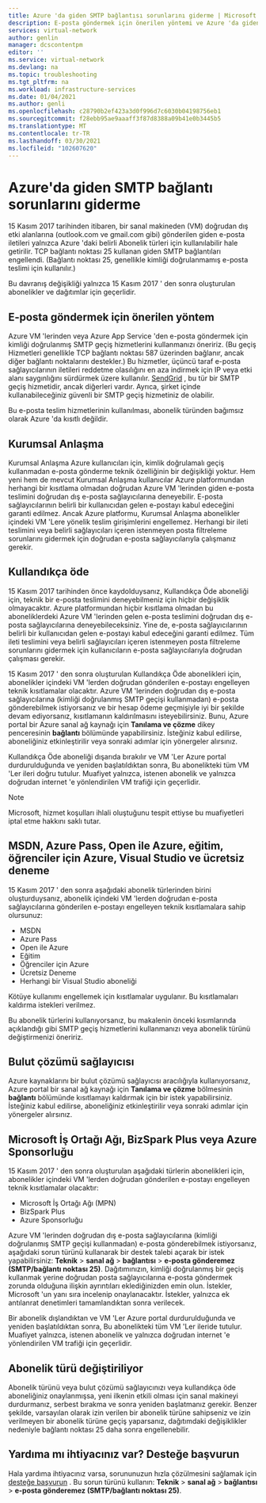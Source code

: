 ```yaml
---
title: Azure 'da giden SMTP bağlantısı sorunlarını giderme | Microsoft Docs
description: E-posta göndermek için önerilen yöntemi ve Azure 'da giden SMTP bağlantısıyla ilgili sorunları nasıl giderebileceğinizi öğrenin.
services: virtual-network
author: genlin
manager: dcscontentpm
editor: ''
ms.service: virtual-network
ms.devlang: na
ms.topic: troubleshooting
ms.tgt_pltfrm: na
ms.workload: infrastructure-services
ms.date: 01/04/2021
ms.author: genli
ms.openlocfilehash: c28790b2ef423a3d0f996d7c6030b04198756eb1
ms.sourcegitcommit: f28ebb95ae9aaaff3f87d8388a09b41e0b3445b5
ms.translationtype: MT
ms.contentlocale: tr-TR
ms.lasthandoff: 03/30/2021
ms.locfileid: "102607620"
---
```

# <a name="troubleshoot-outbound-smtp-connectivity-problems-in-azure"></a>Azure'da giden SMTP bağlantı sorunlarını giderme

15 Kasım 2017 tarihinden itibaren, bir sanal makineden (VM) doğrudan dış etki alanlarına (outlook.com ve gmail.com gibi) gönderilen giden e-posta iletileri yalnızca Azure 'daki belirli Abonelik türleri için kullanılabilir hale getirilir. TCP bağlantı noktası 25 kullanan giden SMTP bağlantıları engellendi. (Bağlantı noktası 25, genellikle kimliği doğrulanmamış e-posta teslimi için kullanılır.)

Bu davranış değişikliği yalnızca 15 Kasım 2017 ' den sonra oluşturulan abonelikler ve dağıtımlar için geçerlidir.

## <a name="recommended-method-of-sending-email"></a>E-posta göndermek için önerilen yöntem

Azure VM 'lerinden veya Azure App Service 'den e-posta göndermek için kimliği doğrulanmış SMTP geçiş hizmetlerini kullanmanızı öneririz. (Bu geçiş Hizmetleri genellikle TCP bağlantı noktası 587 üzerinden bağlanır, ancak diğer bağlantı noktalarını destekler.) Bu hizmetler, üçüncü taraf e-posta sağlayıcılarının iletileri reddetme olasılığını en aza indirmek için IP veya etki alanı saygınlığını sürdürmek üzere kullanılır. [SendGrid](https://sendgrid.com/partners/azure/) , bu tür bir SMTP geçiş hizmetidir, ancak diğerleri vardır. Ayrıca, şirket içinde kullanabileceğiniz güvenli bir SMTP geçiş hizmetiniz de olabilir.

Bu e-posta teslim hizmetlerinin kullanılması, abonelik türünden bağımsız olarak Azure 'da kısıtlı değildir.

## <a name="enterprise-agreement"></a>Kurumsal Anlaşma

Kurumsal Anlaşma Azure kullanıcıları için, kimlik doğrulamalı geçiş kullanmadan e-posta gönderme teknik özelliğinin bir değişikliği yoktur. Hem yeni hem de mevcut Kurumsal Anlaşma kullanıcılar Azure platformundan herhangi bir kısıtlama olmadan doğrudan Azure VM 'lerinden giden e-posta teslimini doğrudan dış e-posta sağlayıcılarına deneyebilir. E-posta sağlayıcılarının belirli bir kullanıcıdan gelen e-postayı kabul edeceğini garanti edilmez. Ancak Azure platformu, Kurumsal Anlaşma abonelikler içindeki VM 'Lere yönelik teslim girişimlerini engellemez. Herhangi bir ileti teslimini veya belirli sağlayıcıları içeren istenmeyen posta filtreleme sorunlarını gidermek için doğrudan e-posta sağlayıcılarıyla çalışmanız gerekir.

## <a name="pay-as-you-go"></a>Kullandıkça öde

15 Kasım 2017 tarihinden önce kaydolduysanız, Kullandıkça Öde aboneliği için, teknik bir e-posta teslimini deneyebilmeniz için hiçbir değişiklik olmayacaktır. Azure platformundan hiçbir kısıtlama olmadan bu aboneliklerdeki Azure VM 'lerinden gelen e-posta teslimini doğrudan dış e-posta sağlayıcılarına deneyebileceksiniz. Yine de, e-posta sağlayıcılarının belirli bir kullanıcıdan gelen e-postayı kabul edeceğini garanti edilmez. Tüm ileti teslimini veya belirli sağlayıcıları içeren istenmeyen posta filtreleme sorunlarını gidermek için kullanıcıların e-posta sağlayıcılarıyla doğrudan çalışması gerekir.

15 Kasım 2017 ' den sonra oluşturulan Kullandıkça Öde abonelikleri için, abonelikler içindeki VM 'lerden doğrudan gönderilen e-postayı engelleyen teknik kısıtlamalar olacaktır. Azure VM 'lerinden doğrudan dış e-posta sağlayıcılarına (kimliği doğrulanmış SMTP geçişi kullanmadan) e-posta gönderebilmek istiyorsanız ve bir hesap ödeme geçmişiyle iyi bir şekilde devam ediyorsanız, kısıtlamanın kaldırılmasını isteyebilirsiniz. Bunu, Azure portal bir Azure sanal ağ kaynağı için **Tanılama ve çözme** dikey penceresinin **bağlantı** bölümünde yapabilirsiniz. İsteğiniz kabul edilirse, aboneliğiniz etkinleştirilir veya sonraki adımlar için yönergeler alırsınız. 

Kullandıkça Öde aboneliği dışarıda bırakılır ve VM 'Ler Azure portal durdurulduğunda ve yeniden başlatıldıktan sonra, Bu abonelikteki tüm VM 'Ler ileri doğru tutulur. Muafiyet yalnızca, istenen abonelik ve yalnızca doğrudan internet 'e yönlendirilen VM trafiği için geçerlidir.

> [!NOTE]
> Microsoft, hizmet koşulları ihlali oluştuğunu tespit ettiyse bu muafiyetleri iptal etme hakkını saklı tutar.

## <a name="msdn-azure-pass-azure-in-open-education-azure-for-students-visual-studio-and-free-trial"></a>MSDN, Azure Pass, Open ile Azure, eğitim, öğrenciler için Azure, Visual Studio ve ücretsiz deneme

15 Kasım 2017 ' den sonra aşağıdaki abonelik türlerinden birini oluşturduysanız, abonelik içindeki VM 'lerden doğrudan e-posta sağlayıcılarına gönderilen e-postayı engelleyen teknik kısıtlamalara sahip olursunuz:
- MSDN
- Azure Pass
- Open ile Azure
- Eğitim
- Öğrenciler için Azure
- Ücretsiz Deneme
- Herhangi bir Visual Studio aboneliği  

Kötüye kullanımı engellemek için kısıtlamalar uygulanır. Bu kısıtlamaları kaldırma istekleri verilmez.

Bu abonelik türlerini kullanıyorsanız, bu makalenin önceki kısımlarında açıklandığı gibi SMTP geçiş hizmetlerini kullanmanızı veya abonelik türünü değiştirmenizi öneririz.

## <a name="cloud-solution-provider"></a>Bulut çözümü sağlayıcısı

Azure kaynaklarını bir bulut çözümü sağlayıcısı aracılığıyla kullanıyorsanız, Azure portal bir sanal ağ kaynağı için **Tanılama ve çözme** bölmesinin **bağlantı** bölümünde kısıtlamayı kaldırmak için bir istek yapabilirsiniz. İsteğiniz kabul edilirse, aboneliğiniz etkinleştirilir veya sonraki adımlar için yönergeler alırsınız.

## <a name="microsoft-partner-network-bizspark-plus-or-azure-sponsorship"></a>Microsoft İş Ortağı Ağı, BizSpark Plus veya Azure Sponsorluğu

15 Kasım 2017 ' den sonra oluşturulan aşağıdaki türlerin abonelikleri için, abonelikler içindeki VM 'lerden doğrudan gönderilen e-postayı engelleyen teknik kısıtlamalar olacaktır:

- Microsoft İş Ortağı Ağı (MPN)
- BizSpark Plus
- Azure Sponsorluğu

Azure VM 'lerinden doğrudan dış e-posta sağlayıcılarına (kimliği doğrulanmış SMTP geçişi kullanmadan) e-posta gönderebilmek istiyorsanız, aşağıdaki sorun türünü kullanarak bir destek talebi açarak bir istek yapabilirsiniz: **Teknik**  >  **sanal ağ**  >  **bağlantısı**  >  **e-posta gönderemez (SMTP/bağlantı noktası 25)**. Dağıtımınızın, kimliği doğrulanmış bir geçiş kullanmak yerine doğrudan posta sağlayıcılarına e-posta göndermek zorunda olduğuna ilişkin ayrıntıları eklediğinizden emin olun. İstekler, Microsoft 'un yanı sıra incelenip onaylanacaktır. İstekler, yalnızca ek antılanrat denetimleri tamamlandıktan sonra verilecek. 

Bir abonelik dışlandıktan ve VM 'Ler Azure portal durdurulduğunda ve yeniden başlatıldıktan sonra, Bu abonelikteki tüm VM 'Ler ileride tutulur. Muafiyet yalnızca, istenen abonelik ve yalnızca doğrudan internet 'e yönlendirilen VM trafiği için geçerlidir.

## <a name="changing-subscription-type"></a>Abonelik türü değiştiriliyor

Abonelik türünü veya bulut çözümü sağlayıcınızı veya kullandıkça öde aboneliğiniz onaylanmışsa, yeni ilkenin etkili olması için sanal makineyi durdurmanız, serbest bırakma ve sonra yeniden başlatmanız gerekir. Benzer şekilde, varsayılan olarak izin verilen bir abonelik türüne sahipseniz ve izin verilmeyen bir abonelik türüne geçiş yaparsanız, dağıtımdaki değişiklikler nedeniyle bağlantı noktası 25 daha sonra engellenebilir.

## <a name="need-help-contact-support"></a>Yardıma mı ihtiyacınız var? Desteğe başvurun

Hala yardıma ihtiyacınız varsa, sorununuzun hızla çözülmesini sağlamak için [desteğe başvurun](https://portal.azure.com/?#blade/Microsoft_Azure_Support/HelpAndSupportBlade) . Bu sorun türünü kullanın: **Teknik**  >  **sanal ağ**  >  **bağlantısı**  >  **e-posta gönderemez (SMTP/bağlantı noktası 25)**.
